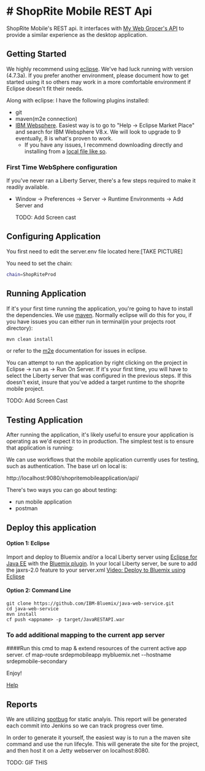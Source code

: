 # # ShopRite Mobile REST Api

ShopRite Mobile's REST api. It interfaces with [My Web Grocer's API](https://apidocs-fg75stg.staging.thefreshgrocer.com/v7#_Data_API) to provide a similar experience as the desktop application.

## Getting Started

We highly recommend using [eclipse](https://www.eclipse.org/downloads/). We've had luck running with version (4.7.3a). If you prefer another environment, please document how to get started using it so others may work in a more comfortable environment if Eclipse doesn't fit their needs.

Along with eclipse: I have the following plugins installed:

- git
- maven(m2e connection)
- [IBM Websphere](https://developer.ibm.com/wasdev/docs/developing-applications-wdt-liberty-profile/). Easiest way is to go to "Help -> Eclipse Market Place" and search for IBM Websphere V8.x. We will look to upgrade to 9 eventually, 8 is what's proven to work.
  - If you have any issues, I recommend downloading directly and installing from a [local file like so](https://www.ibm.com/support/knowledgecenter/en/SSHR6W/com.ibm.websphere.wdt.doc/topics/t_install_wdt_eclipse.html#installingfromdownloadedinstallationfiles).



### First Time WebSphere configuration

If you've never ran a Liberty Server, there's a few steps required to make it readily available.

- Window -> Preferences -> Server -> Runtime Environments -> Add Server and 

  TODO: Add Screen cast

## Configuring Application

You first need to edit the server.env file located here:[TAKE PICTURE]

You need to set the chain:

```sh
chain=ShopRiteProd
```

## Running Application

If it's your first time running the application, you're going to have to install the dependencies. We use [maven](https://maven.apache.org/). Normally eclipse will do this for you, if you have issues you can either run in terminal(in your projects root directory):

```sh
mvn clean install
```

or refer to the [m2e](http://www.eclipse.org/m2e/) documentation for issues in eclipse.

You can attempt to run the application by right clicking on the project in Eclipse -> run as -> Run On Server. If it's your first time, you will have to select the Liberty server that was configured in the previous steps. If this doesn't exist, insure that you've added a target runtime to the shoprite mobile project.

TODO: Add Screen Cast

## Testing Application

After running the application, it's likely useful to ensure your application is operating as we'd expect it to in production. The simplest test is to ensure that application is running:

We can use workflows that the mobile application currently uses for testing, such as authentication. The base url on local is:

http://localhost:9080/shopritemobileapplication/api/ 

There's two ways you can go about testing:

- run mobile application
- postman


## Deploy this application

#### Option 1: Eclipse

Import and deploy to Bluemix and/or a local Liberty server using [Eclipse for Java EE](http://www.eclipse.org/downloads/packages/eclipse-ide-java-ee-developers/keplersr2) with the [Bluemix plugin](https://marketplace.eclipse.org/content/ibm-eclipse-tools-bluemix). In your local Liberty server, be sure to add the jaxrs-2.0 feature to your server.xml
[Video: Deploy to Bluemix using Eclipse](https://www.youtube.com/watch?v=Ro0CSPeoFoY)

#### Option 2: Command Line
```
git clone https://github.com/IBM-Bluemix/java-web-service.git
cd java-web-service
mvn install
cf push <appname> -p target/JavaRESTAPI.war
```

### To add additional mapping to the current app server
####Run this cmd to map & extend resources of the current active app server.
cf map-route srdepmobileapp mybluemix.net --hostname srdepmobile-secondary

Enjoy! 

[Help](https://secure.shoprite.com/User/Register/3601?application=UMA)

## Reports

We are utilizing [spotbug](https://spotbugs.github.io) for static analyis. This
report will be generated each commit into Jenkins so we can track progress over
time.

In order to generate it yourself, the easiest way is to run a the maven site
command and use the run lifecyle. This will generate the site for the project,
and then host it on a Jetty webserver on localhost:8080. 

TODO: GIF THIS
